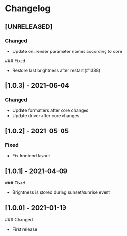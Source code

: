 # Changelog

## [UNRELEASED]
### Changed
* Update on_render parameter names according to core

### Fixed
* Restore last brightness after restart (#1388)

## [1.0.3] - 2021-06-04
### Changed
* Update formatters after core changes
* Update driver after core changes

## [1.0.2] - 2021-05-05
### Fixed
* Fix frontend layout

## [1.0.1] - 2021-04-09
### Fixed
* Brightness is stored during sunset/sunrise event

## [1.0.0] - 2021-01-19
### Changed
* First release


